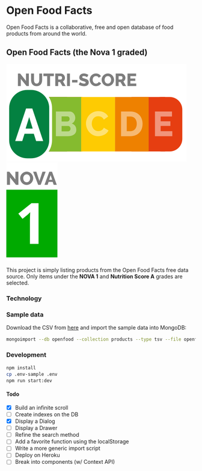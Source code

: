 # Open Food Facts

Open Food Facts is a collaborative, free and open database of food products from around the world.

## Open Food Facts (the Nova 1 graded)

![](public/img/nutriscore-a.svg)
![](public/img/nova-group-1.svg)

This project is simply listing products from the Open Food Facts free data source. Only items under the **NOVA 1** and **Nutrition Score A** grades are selected.

### Technology

### Sample data

Download the CSV from [here](https://world.openfoodfacts.org/cgi/search.pl?action=process&tagtype_0=nova_groups&tag_contains_0=contains&tag_0=1&tagtype_1=nutrition_grades&tag_contains_1=contains&tag_1=A&tagtype_2=categories&tag_contains_2=does_not_contain&tag_2=eaux&sort_by=unique_scans_n&page_size=20&axis_x=energy&axis_y=products_n&action=display) and import the sample data into MongoDB:

```bash
mongoimport --db openfood --collection products --type tsv --file openfoodfacts_search.csv --headerline
```

### Development

```bash
npm install
cp .env-sample .env
npm run start:dev
```

#### Todo

- [x] Build an infinite scroll
- [ ] Create indexes on the DB
- [x] Display a Dialog
- [ ] Display a Drawer
- [ ] Refine the search method
- [ ] Add a favorite function using the localStorage
- [ ] Write a more generic import script
- [ ] Deploy on Heroku
- [ ] Break into components (w/ Context API)
